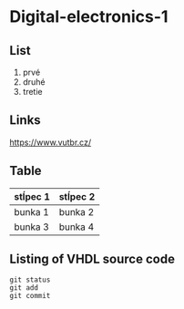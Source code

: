 # Digital-electronics-1

## **List**
1. prvé
2. druhé
3. tretie

## Links
https://www.vutbr.cz/

## Table
stĺpec 1 | stĺpec 2 
---------| -------- 
bunka 1  |bunka 2 
bunka 3  | bunka 4

## Listing of VHDL source code
```
git status
git add
git commit
```
